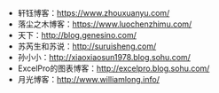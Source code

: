 - 轩钰博客：https://www.zhouxuanyu.com/
- 落尘之木博客：https://www.luochenzhimu.com/
- 天下：http://blog.genesino.com/
- 苏芮生和苏说：http://suruisheng.com/
- 孙小小：http://xiaoxiaosun1978.blog.sohu.com/
- ExcelPro的图表博客：http://excelpro.blog.sohu.com/
- 月光博客：http://www.williamlong.info/
